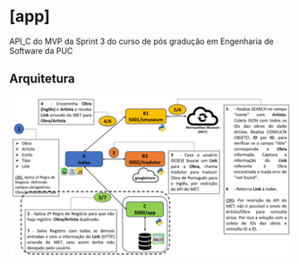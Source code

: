 # [app]
 API_C do MVP da Sprint 3 do curso de pós gradução em Engenharia de Software da PUC

## Arquitetura

![API_C](https://github.com/Moriblo/app/blob/main/API_C.png)
